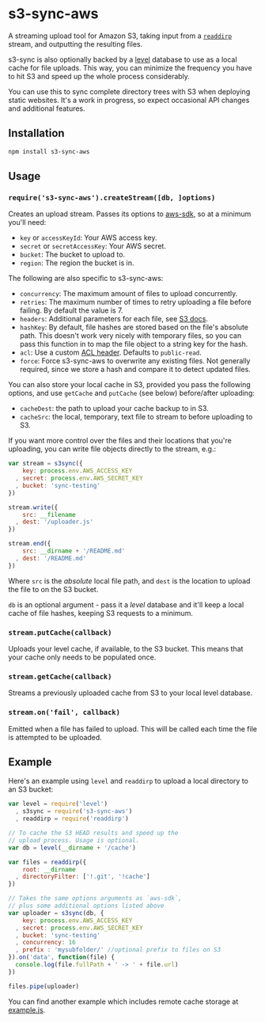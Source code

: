 # s3-sync-aws #

A streaming upload tool for Amazon S3, taking input from a
[`readdirp`](http://npmjs.org/package/readdirp) stream, and outputting the
resulting files.

s3-sync is also optionally backed by a [level](http://github.com/level/level)
database to use as a local cache for file uploads. This way, you can minimize
the frequency you have to hit S3 and speed up the whole process considerably.

You can use this to sync complete directory trees with S3 when deploying static
websites. It's a work in progress, so expect occasional API changes and
additional features.

## Installation ##

``` bash
npm install s3-sync-aws
```

## Usage ##

### `require('s3-sync-aws').createStream([db, ]options)` ###

Creates an upload stream. Passes its options to [aws-sdk](http://ghub.io/aws-sdk),
so at a minimum you'll need:

* `key` or `accessKeyId`: Your AWS access key.
* `secret` or `secretAccessKey`: Your AWS secret.
* `bucket`: The bucket to upload to.
* `region`: The region the bucket is in.

The following are also specific to s3-sync-aws:

* `concurrency`: The maximum amount of files to upload concurrently.
* `retries`: The maximum number of times to retry uploading a file before failing. By default the value is 7.
* `headers`: Additional parameters for each file, see [S3 docs](http://docs.aws.amazon.com/AWSJavaScriptSDK/latest/AWS/S3.html#putObject-property).
* `hashKey`: By default, file hashes are stored based on the file's absolute
  path. This doesn't work very nicely with temporary files, so you can pass
  this function in to map the file object to a string key for the hash.
* `acl`: Use a custom [ACL header](http://docs.aws.amazon.com/AmazonS3/latest/dev/acl-overview.html). Defaults to `public-read`.
* `force`: Force s3-sync-aws to overwrite any existing files. Not generally required, since we store a hash and compare it to detect updated files.

You can also store your local cache in S3, provided you pass the following
options, and use `getCache` and `putCache` (see below) before/after uploading:

* `cacheDest`: the path to upload your cache backup to in S3.
* `cacheSrc`: the local, temporary, text file to stream to before uploading to
  S3.

If you want more control over the files and their locations that you're
uploading, you can write file objects directly to the stream, e.g.:

``` javascript
var stream = s3sync({
    key: process.env.AWS_ACCESS_KEY
  , secret: process.env.AWS_SECRET_KEY
  , bucket: 'sync-testing'
})

stream.write({
    src: __filename
  , dest: '/uploader.js'
})

stream.end({
    src: __dirname + '/README.md'
  , dest: '/README.md'
})
```

Where `src` is the *absolute* local file path, and `dest` is the location to
upload the file to on the S3 bucket.

`db` is an optional argument - pass it a *level* database and it'll keep a
local cache of file hashes, keeping S3 requests to a minimum.

### `stream.putCache(callback)` ###

Uploads your level cache, if available, to the S3 bucket. This means that your
cache only needs to be populated once.

### `stream.getCache(callback)` ###

Streams a previously uploaded cache from S3 to your local level database.

### `stream.on('fail', callback)` ###

Emitted when a file has failed to upload. This will be called each time the
file is attempted to be uploaded.

## Example ##

Here's an example using `level` and `readdirp` to upload a local directory to
an S3 bucket:

``` javascript
var level = require('level')
  , s3sync = require('s3-sync-aws')
  , readdirp = require('readdirp')

// To cache the S3 HEAD results and speed up the
// upload process. Usage is optional.
var db = level(__dirname + '/cache')

var files = readdirp({
    root: __dirname
  , directoryFilter: ['!.git', '!cache']
})

// Takes the same options arguments as `aws-sdk`,
// plus some additional options listed above
var uploader = s3sync(db, {
    key: process.env.AWS_ACCESS_KEY
  , secret: process.env.AWS_SECRET_KEY
  , bucket: 'sync-testing'
  , concurrency: 16
  , prefix : 'mysubfolder/' //optional prefix to files on S3
}).on('data', function(file) {
  console.log(file.fullPath + ' -> ' + file.url)
})

files.pipe(uploader)
```

You can find another example which includes remote cache storage at
[example.js](https://github.com/andreialecu/s3-sync-aws/blob/master/example.js).
